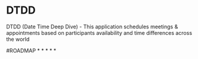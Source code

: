 # DTDD
DTDD (Date Time Deep Dive) - This application schedules meetings &amp; appointments based on participants availability and time differences across the world

#ROADMAP
*
*
*
*
*
